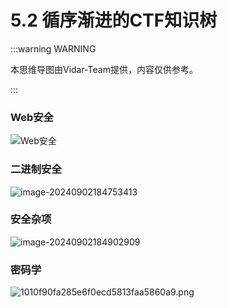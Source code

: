 # 5.2 循序渐进的CTF知识树

:::warning WARNING

本思维导图由Vidar-Team提供，内容仅供参考。

:::

### Web安全

![Web安全](https://cdn.xyxsw.site/Web安全3B69BFEF-1ABC-E59A-F7E0-3CB0FB8E10A8.png)

### 二进制安全

![image-20240902184753413](https://cdn.xyxsw.site/image-20240902184753413.png)

### 安全杂项

![image-20240902184902909](https://cdn.xyxsw.site/image-20240902184902909.png)

### 密码学

![1010f90fa285e6f0ecd5813faa5860a9.png](https://ec3o.oss-cn-hangzhou.aliyuncs.com/img/1010f90fa285e6f0ecd5813faa5860a9.png)
